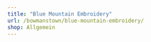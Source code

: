 ```yaml
---
title: "Blue Mountain Embroidery"
url: /bowmanstown/blue-mountain-embroidery/
shop: Allgemein
---
```


